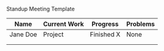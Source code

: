 Standup Meeting Template

| Name          | Current Work  | Progress       | Problems   |
| ------------- | ------------- | -------------- | ---------- |
| Jane Doe      |  Project      | Finished X     | None       |
|               |               |                |            |
|               |               |                |            |
